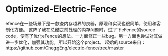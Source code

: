 # Optimized-Electric-Fence
efence在一些场景下是一款查内存越界的良器，原理和实现也很简单，使用和客制化方便。
这阵子我在总结之前处理的内存问题时，过了下eFence的source code，便有了优化eFence的想法。一方面修正一些bug。另一方面也尝试对其做进一步优化，加强其功能。所以开始这个project。
起始的source来自：https://github.com/CheggEng/electric-fence/tree/master